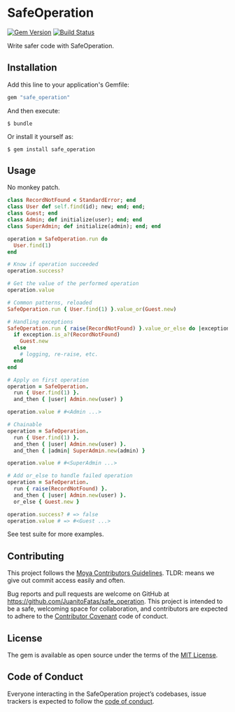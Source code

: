 # SafeOperation

[![Gem Version](https://badge.fury.io/rb/safe_operation.svg)](https://rubygems.org/gems/safe_operation)
[![Build Status](https://travis-ci.org/JuanitoFatas/safe_operation.svg?branch=master)](https://travis-ci.org/JuanitoFatas/safe_operation)

Write safer code with SafeOperation.

## Installation

Add this line to your application's Gemfile:

```ruby
gem "safe_operation"
```

And then execute:

    $ bundle

Or install it yourself as:

    $ gem install safe_operation

## Usage

No monkey patch.

```ruby
class RecordNotFound < StandardError; end
class User def self.find(id); new; end; end;
class Guest; end
class Admin; def initialize(user); end; end
class SuperAdmin; def initialize(admin); end; end

operation = SafeOperation.run do
  User.find(1)
end

# Know if operation succeeded
operation.success?

# Get the value of the performed operation
operation.value

# Common patterns, reloaded
SafeOperation.run { User.find(1) }.value_or(Guest.new)

# Handling exceptions
SafeOperation.run { raise(RecordNotFound) }.value_or_else do |exception|
  if exception.is_a?(RecordNotFound)
    Guest.new
  else
    # logging, re-raise, etc.
  end
end

# Apply on first operation
operation = SafeOperation.
  run { User.find(1) }.
  and_then { |user| Admin.new(user) }

operation.value # #<Admin ...>

# Chainable
operation = SafeOperation.
  run { User.find(1) }.
  and_then { |user| Admin.new(user) }.
  and_then { |admin| SuperAdmin.new(admin) }

operation.value # #<SuperAdmin ...>

# Add or_else to handle failed operation
operation = SafeOperation.
  run { raise(RecordNotFound) }.
  and_then { |user| Admin.new(user) }.
  or_else { Guest.new }

operation.success? # => false
operation.value # => #<Guest ...>
```

See test suite for more examples.

## Contributing

This project follows the [Moya Contributors Guidelines][moya].
TLDR: means we give out commit access easily and often.

[moya]: https://github.com/Moya/contributors

Bug reports and pull requests are welcome on GitHub at https://github.com/JuanitoFatas/safe_operation.
This project is intended to be a safe, welcoming space for collaboration, and contributors are
expected to adhere to the [Contributor Covenant](http://contributor-covenant.org) code of conduct.

## License

The gem is available as open source under the terms of the
[MIT License](http://opensource.org/licenses/MIT).

## Code of Conduct

Everyone interacting in the SafeOperation project’s codebases, issue trackers is expected to follow
the [code of conduct](https://github.com/JuanitoFatas/safe_operation/blob/master/CODE_OF_CONDUCT.md).
